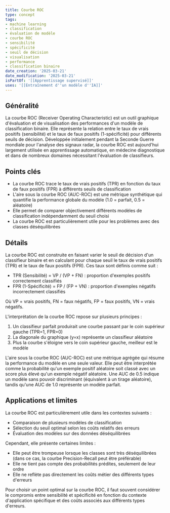 ```yaml
---
title: Courbe ROC
type: concept
tags:
- machine learning
- classification
- évaluation de modèle
- courbe ROC
- sensibilité
- spécificité
- seuil de décision
- visualisation
- performance
- classification binaire
date_creation: '2025-03-21'
date_modification: '2025-03-21'
isPartOf: '[[Apprentissage supervisé]]'
uses: '[[Entraînement d''un modèle d''IA]]'
---
```

## Généralité

La courbe ROC (Receiver Operating Characteristic) est un outil graphique d'évaluation et de visualisation des performances d'un modèle de classification binaire. Elle représente la relation entre le taux de vrais positifs (sensibilité) et le taux de faux positifs (1-spécificité) pour différents seuils de décision. Développée initialement pendant la Seconde Guerre mondiale pour l'analyse des signaux radar, la courbe ROC est aujourd'hui largement utilisée en apprentissage automatique, en médecine diagnostique et dans de nombreux domaines nécessitant l'évaluation de classifieurs.

## Points clés

- La courbe ROC trace le taux de vrais positifs (TPR) en fonction du taux de faux positifs (FPR) à différents seuils de classification
- L'aire sous la courbe ROC (AUC-ROC) est une métrique synthétique qui quantifie la performance globale du modèle (1.0 = parfait, 0.5 = aléatoire)
- Elle permet de comparer objectivement différents modèles de classification indépendamment du seuil choisi
- La courbe ROC est particulièrement utile pour les problèmes avec des classes déséquilibrées

## Détails

La courbe ROC est construite en faisant varier le seuil de décision d'un classifieur binaire et en calculant pour chaque seuil le taux de vrais positifs (TPR) et le taux de faux positifs (FPR). Ces taux sont définis comme suit :

- TPR (Sensibilité) = VP / (VP + FN) : proportion d'exemples positifs correctement classifiés
- FPR (1-Spécificité) = FP / (FP + VN) : proportion d'exemples négatifs incorrectement classifiés

Où VP = vrais positifs, FN = faux négatifs, FP = faux positifs, VN = vrais négatifs.

L'interprétation de la courbe ROC repose sur plusieurs principes :

1. Un classifieur parfait produirait une courbe passant par le coin supérieur gauche (TPR=1, FPR=0)
2. La diagonale du graphique (y=x) représente un classifieur aléatoire
3. Plus la courbe s'éloigne vers le coin supérieur gauche, meilleur est le modèle

L'aire sous la courbe ROC (AUC-ROC) est une métrique agrégée qui résume la performance du modèle en une seule valeur. Elle peut être interprétée comme la probabilité qu'un exemple positif aléatoire soit classé avec un score plus élevé qu'un exemple négatif aléatoire. Une AUC de 0.5 indique un modèle sans pouvoir discriminant (équivalent à un tirage aléatoire), tandis qu'une AUC de 1.0 représente un modèle parfait.

## Applications et limites

La courbe ROC est particulièrement utile dans les contextes suivants :
- Comparaison de plusieurs modèles de classification
- Sélection du seuil optimal selon les coûts relatifs des erreurs
- Évaluation des modèles sur des données déséquilibrées

Cependant, elle présente certaines limites :
- Elle peut être trompeuse lorsque les classes sont très déséquilibrées (dans ce cas, la courbe Precision-Recall peut être préférable)
- Elle ne tient pas compte des probabilités prédites, seulement de leur ordre
- Elle ne reflète pas directement les coûts métier des différents types d'erreurs

Pour choisir un point optimal sur la courbe ROC, il faut souvent considérer le compromis entre sensibilité et spécificité en fonction du contexte d'application spécifique et des coûts associés aux différents types d'erreurs.